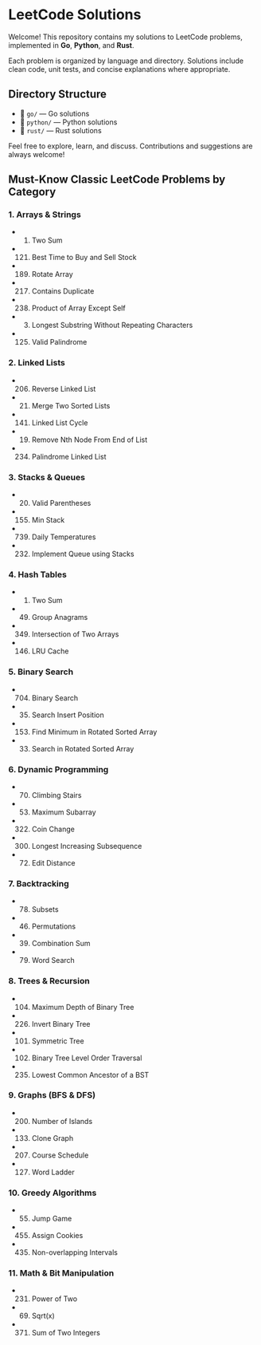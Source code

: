 # LeetCode Solutions

Welcome! This repository contains my solutions to LeetCode problems, implemented in **Go**, **Python**, and **Rust**.

Each problem is organized by language and directory. Solutions include clean code, unit tests, and concise explanations where appropriate.

## Directory Structure

- 📂 `go/` — Go solutions
- 📂 `python/` — Python solutions
- 📂 `rust/` — Rust solutions

Feel free to explore, learn, and discuss.
Contributions and suggestions are always welcome!

## Must-Know Classic LeetCode Problems by Category

### 1. Arrays & Strings
- 1. Two Sum
- 121. Best Time to Buy and Sell Stock
- 189. Rotate Array
- 217. Contains Duplicate
- 238. Product of Array Except Self
- 3. Longest Substring Without Repeating Characters
- 125. Valid Palindrome

### 2. Linked Lists
- 206. Reverse Linked List
- 21. Merge Two Sorted Lists
- 141. Linked List Cycle
- 19. Remove Nth Node From End of List
- 234. Palindrome Linked List

### 3. Stacks & Queues
- 20. Valid Parentheses
- 155. Min Stack
- 739. Daily Temperatures
- 232. Implement Queue using Stacks

### 4. Hash Tables
- 1. Two Sum
- 49. Group Anagrams
- 349. Intersection of Two Arrays
- 146. LRU Cache

### 5. Binary Search
- 704. Binary Search
- 35. Search Insert Position
- 153. Find Minimum in Rotated Sorted Array
- 33. Search in Rotated Sorted Array

### 6. Dynamic Programming
- 70. Climbing Stairs
- 53. Maximum Subarray
- 322. Coin Change
- 300. Longest Increasing Subsequence
- 72. Edit Distance

### 7. Backtracking
- 78. Subsets
- 46. Permutations
- 39. Combination Sum
- 79. Word Search

### 8. Trees & Recursion
- 104. Maximum Depth of Binary Tree
- 226. Invert Binary Tree
- 101. Symmetric Tree
- 102. Binary Tree Level Order Traversal
- 235. Lowest Common Ancestor of a BST

### 9. Graphs (BFS & DFS)
- 200. Number of Islands
- 133. Clone Graph
- 207. Course Schedule
- 127. Word Ladder

### 10. Greedy Algorithms
- 55. Jump Game
- 455. Assign Cookies
- 435. Non-overlapping Intervals

### 11. Math & Bit Manipulation
- 231. Power of Two
- 69. Sqrt(x)
- 371. Sum of Two Integers
